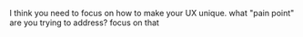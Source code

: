 I think you need to focus on how to make your UX unique. what "pain point" are you trying to address? focus on that
